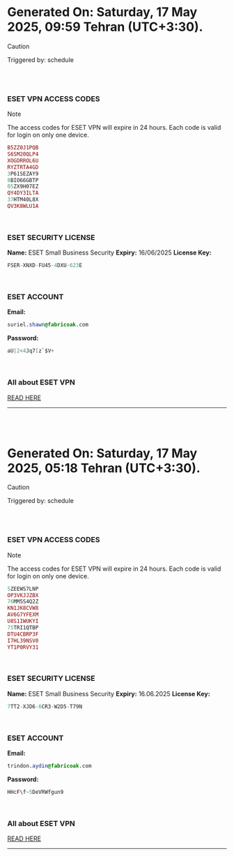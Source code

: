 # Generated On: Saturday, 17 May 2025, 09:59 Tehran (UTC+3:30).

> [!CAUTION]
> Triggered by: schedule

<br><br>

### ESET VPN ACCESS CODES

> [!NOTE]
> The access codes for ESET VPN will expire in 24 hours.
> Each code is valid for login on only one device.

```ruby
B5ZZ0J1PQB
S6SM20QLP4
XOGDRROL6U
RYZTRTA4GD
3P61SEZAY9
8BIO66GBTP
05ZX9H07EZ
QY4DY3ILTA
37HTM40L8X
QV3K8WLU1A
```

<br>

### ESET SECURITY LICENSE

**Name:** ESET Small Business Security
**Expiry:** 16/06/2025
**License Key:**

```POV-Ray SDL
FSER-XNXD-FU45-4DXU-623E
```

<br>

### ESET ACCOUNT

**Email:**

```CSS
suriel.shawn@fabricoak.com
```

**Password:**

```POV-Ray SDL
aU|2<4Jq7[z`$V+
```

<br>

### All about ESET VPN

[READ HERE](https://t.me/F_NiREvil/2113)

---

<br><br>

# Generated On: Saturday, 17 May 2025, 05:18 Tehran (UTC+3:30).

> [!CAUTION]
> Triggered by: schedule

<br><br>

### ESET VPN ACCESS CODES

> [!NOTE]
> The access codes for ESET VPN will expire in 24 hours.
> Each code is valid for login on only one device.

```ruby
5ZEEWS7LNP
OP3VKJJZBX
76MM5S4Q2Z
KN1JK8CVW8
AV6G7YFEXM
U8S1IWUKYI
75TRI1QTBP
DTU4CBRP3F
I7HL39NSV0
YT1P0RVY31
```

<br>

### ESET SECURITY LICENSE

**Name:** ESET Small Business Security
**Expiry:** 16.06.2025
**License Key:**

```POV-Ray SDL
7TT2-XJD6-6CR3-W2D5-T79N
```

<br>

### ESET ACCOUNT

**Email:**

```CSS
trindon.aydin@fabricoak.com
```

**Password:**

```POV-Ray SDL
HHcF\f~5DeVRWfgun9
```

<br>

### All about ESET VPN

[READ HERE](https://t.me/F_NiREvil/2113)

---

<br><br>

